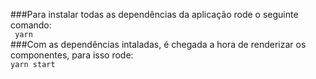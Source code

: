###Para instalar todas as dependências da aplicação rode o seguinte comando:</br>
<code> yarn </code></br>
###Com as dependências intaladas, é chegada a hora de renderizar os componentes, para isso rode:</br>
<code>yarn start</code>
